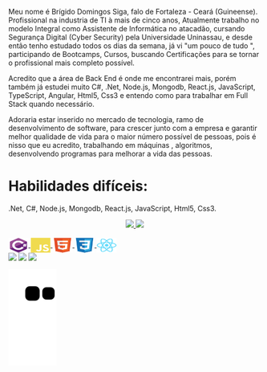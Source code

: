 Meu nome é Brígido Domingos Siga, falo de Fortaleza - Ceará (Guineense). Profissional na industria de TI à mais de cinco anos, Atualmente trabalho no modelo Integral como Assistente de Informática no atacadão, cursando Segurança Digital (Cyber Security) pela Universidade Uninassau, e desde então tenho estudado todos os dias da semana, já vi "um pouco de tudo ", participando de Bootcamps, Cursos, buscando Certificações para se tornar o profissional mais completo possível.

Acredito que a área de Back End é onde me encontrarei mais, porém também já estudei muito C#, .Net, Node.js, Mongodb, React.js, JavaScript, TypeScript, Angular, Html5, Css3 e entendo como para trabalhar em Full Stack quando necessário.

Adoraria estar inserido no mercado de tecnologia, ramo de desenvolvimento de software, para crescer junto com a empresa e garantir melhor qualidade de vida para o maior número possível de pessoas, pois é nisso que eu acredito, trabalhando em máquinas , algoritmos, desenvolvendo programas para melhorar a vida das pessoas.

# Habilidades difíceis:
.Net, C#, Node.js, Mongodb, React.js, JavaScript, Html5, Css3.
<div align="center">
  <a href="https://github.com/BrigidoDsiga">
  <img height="180em" src="https://github-readme-stats.vercel.app/api?username=BrigidoDsiga&show_icons=true&theme=blue-green&include_all_commits=true&count_private=true"/>
  <img height="180em" src="https://github-readme-stats.vercel.app/api/top-langs/?username=BrigidoDsiga&layout=compact&langs_count=7&theme=chartreuse-dark"/>
</div>
 <div style="display: inline_block"><br>
  <img align="center" alt="Brigido-csharp" height="30" width="40" src="https://raw.githubusercontent.com/devicons/devicon/master/icons/csharp/csharp-original.svg"> 
  <img align="center" alt="Brigido-Js" height="30" width="40" src="https://raw.githubusercontent.com/devicons/devicon/master/icons/javascript/javascript-plain.svg">
  <img align="center" alt="Brigido-HTML5" height="30" width="40" src="https://raw.githubusercontent.com/devicons/devicon/master/icons/html5/html5-original.svg">
  <img align="center" alt="Brigido-CSS3" height="30" width="40" src="https://raw.githubusercontent.com/devicons/devicon/master/icons/css3/css3-original.svg">
  <img align="center" alt="Brigido-React" height="30" width="40" src="https://raw.githubusercontent.com/devicons/devicon/master/icons/react/react-original.svg"> 
</div>
 
<div> 
   <a href = "mailto:brigidosiga@gmail.com"><img src="https://img.shields.io/badge/-Gmail-%23333?style=for-the-badge&logo=gmail&logoColor=white" target="_blank"></a>
  <a href="https://www.linkedin.com/in/br%C3%ADgido-siga-b70a1717a" target="_blank"><img src="https://img.shields.io/badge/-LinkedIn-%230077B5?style=for-the-badge&logo=linkedin&logoColor=white" target="_blank"></a> 
  <a href="https://instagram.com/preto_combina_com_tudo_" target="_blank"><img src="https://img.shields.io/badge/-Instagram-%23E4405F?style=for-the-badge&logo=instagram&logoColor=white" target="_blank"></a>
  
  ![Snake animation](https://github.com/rafaballerini/rafaballerini/blob/output/github-contribution-grid-snake.svg)
  
</div>

